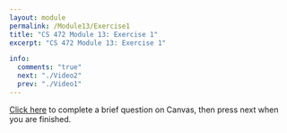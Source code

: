 ```yaml
---
layout: module
permalink: /Module13/Exercise1
title: "CS 472 Module 13: Exercise 1"
excerpt: "CS 472 Module 13: Exercise 1"

info:
  comments: "true"
  next: "./Video2"
  prev: "./Video1"
---
```


<a href = "https://ursinus.instructure.com/courses/12301/quizzes/13558">Click here</a> to complete a brief question on Canvas, then press next when you are finished.